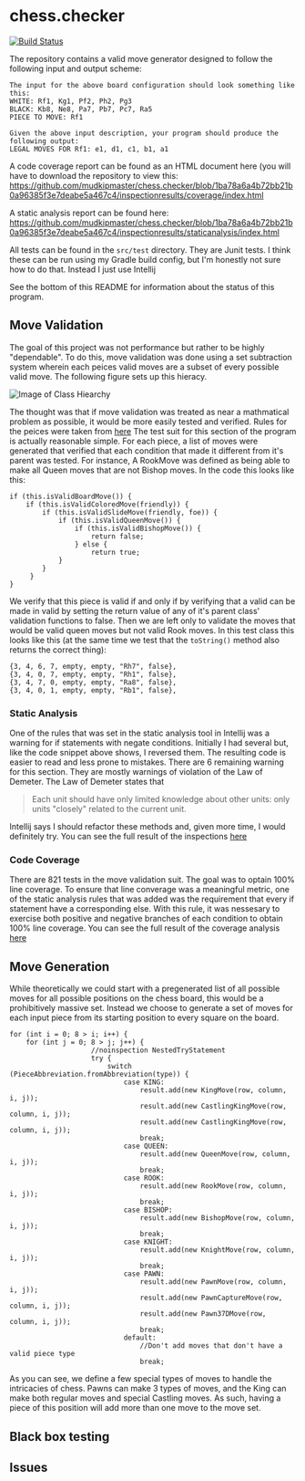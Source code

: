 # chess.checker
[![Build Status](https://travis-ci.com/mudkipmaster/chess.checker.svg?branch=master)](https://travis-ci.com/mudkipmaster/chess.checker)

The repository contains a valid move generator designed to follow the following input and output scheme:

```
The input for the above board configuration should look something like this:
WHITE: Rf1, Kg1, Pf2, Ph2, Pg3
BLACK: Kb8, Ne8, Pa7, Pb7, Pc7, Ra5
PIECE TO MOVE: Rf1

Given the above input description, your program should produce the following output:
LEGAL MOVES FOR Rf1: e1, d1, c1, b1, a1

```

A code coverage report can be found as an HTML document here (you will have to download the repository to view this:
https://github.com/mudkipmaster/chess.checker/blob/1ba78a6a4b72bb21b0a96385f3e7deabe5a467c4/inspectionresults/coverage/index.html

A static analysis report can be found here:
https://github.com/mudkipmaster/chess.checker/blob/1ba78a6a4b72bb21b0a96385f3e7deabe5a467c4/inspectionresults/staticanalysis/index.html

All tests can be found in the `src/test` directory. They are Junit tests. I think these can be run using my Gradle build config, but I'm honestly not sure how to do that. Instead I just use Intellij

See the bottom of this README for information about the status of this program.

## Move Validation
The goal of this project was not performance but rather to be highly "dependable". To do this, move validation was done using a set subtraction system wherein each peices valid moves are a subset of every possible valid move. The following figure sets up this hieracy.

![Image of Class Hiearchy](https://github.com/mudkipmaster/chess.checker/blob/ba3636c97f0209adf60ac8316bb1a6ae6ad8633e/inspectionresults/ClassHeirarchy.png)


The thought was that if move validation was treated as near a mathmatical problem as possible, it would be more easily tested and verified. Rules for the peices were taken from [here](https://www.fide.com/fide/handbook.html?id=171&view=article)
The test suit for this section of the program is actually reasonable simple. For each piece, a list of moves were generated that verified that each condition that made it different from it's parent was tested. For instance, A RookMove was defined as being able to make all Queen moves that are not Bishop moves. In the code this looks like this:

```
if (this.isValidBoardMove()) {
    if (this.isValidColoredMove(friendly)) {
        if (this.isValidSlideMove(friendly, foe)) {
            if (this.isValidQueenMove()) {
                if (this.isValidBishopMove()) {
                    return false;
                } else {
                    return true;
            }
        }
     }
}
```

We verify that this piece is valid if and only if by verifying that a valid can be made in valid by setting the return value of any of it's parent class' validation functions to false. Then we are left only to validate the moves that would be valid queen moves but not valid Rook moves. In this test class this looks like this (at the same time we test that the `toString()` method also returns the correct thing):
```
{3, 4, 6, 7, empty, empty, "Rh7", false},
{3, 4, 0, 7, empty, empty, "Rh1", false},
{3, 4, 7, 0, empty, empty, "Ra8", false},
{3, 4, 0, 1, empty, empty, "Rb1", false},

```
### Static Analysis
One of the rules that was set in the static analysis tool in Intellij was a warning for if statements with negate conditions. Initially I had several but, like the code snippet above shows, I reversed them. The resulting code is easier to read and less prone to mistakes. There are 6 remaining warning for this section. They are mostly warnings of violation of the Law of Demeter. The Law of Demeter states that 
> Each unit should have only limited knowledge about other units: only units "closely" related to the current unit.

Intellij says I should refactor these methods and, given more time, I would definitely try. You can see the full result of the inspections [here](https://github.com/mudkipmaster/chess.checker/blob/1ba78a6a4b72bb21b0a96385f3e7deabe5a467c4/inspectionresults/staticanalysis/index.html)

### Code Coverage
There are 821 tests in the move validation suit. The goal was to optain 100% line coverage. To ensure that line converage was a meaningful metric, one of the static analysis rules that was added was the requirement that every if statement have a corresponding else. With this rule, it was nessesary to exercise both positive and negative branches of each condition to obtain 100% line coverage. You can see the full result of the coverage analysis [here](https://github.com/mudkipmaster/chess.checker/blob/1ba78a6a4b72bb21b0a96385f3e7deabe5a467c4/inspectionresults/coverage/index.html)

## Move Generation
While theoretically we could start with a pregenerated list of all possible moves for all possible positions on the chess board, this would be a prohibitively massive set. Instead we choose to generate a set of moves for each input piece from its starting position to every square on the board.
```
for (int i = 0; 8 > i; i++) {
    for (int j = 0; 8 > j; j++) {
                    //noinspection NestedTryStatement
                    try {
                        switch (PieceAbbreviation.fromAbbreviation(type)) {
                            case KING:
                                result.add(new KingMove(row, column, i, j));
                                result.add(new CastlingKingMove(row, column, i, j));
                                result.add(new CastlingKingMove(row, column, i, j));
                                break;
                            case QUEEN:
                                result.add(new QueenMove(row, column, i, j));
                                break;
                            case ROOK:
                                result.add(new RookMove(row, column, i, j));
                                break;
                            case BISHOP:
                                result.add(new BishopMove(row, column, i, j));
                                break;
                            case KNIGHT:
                                result.add(new KnightMove(row, column, i, j));
                                break;
                            case PAWN:
                                result.add(new PawnMove(row, column, i, j));
                                result.add(new PawnCaptureMove(row, column, i, j));
                                result.add(new Pawn37DMove(row, column, i, j));
                                break;
                            default:
                                //Don't add moves that don't have a valid piece type
                                break;
```

As you can see, we define a few special types of moves to handle the intricacies of chess. Pawns can make 3 types of moves, and the King can make both regular moves and special Castling moves. As such, having a piece of this position will add more than one move to the move set.

## Black box testing

## Issues

